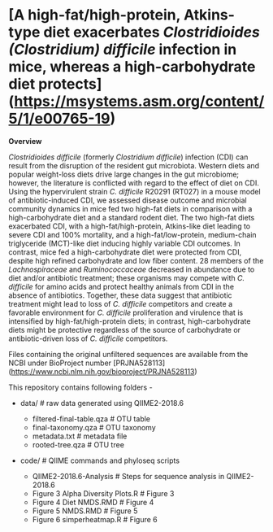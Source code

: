 # [A high-fat/high-protein, Atkins-type diet exacerbates *Clostridioides (Clostridium) difficile* infection in mice, whereas a high-carbohydrate diet protects] (https://msystems.asm.org/content/5/1/e00765-19)

**Overview**

*Clostridioides difficile* (formerly *Clostridium difficile*) infection (CDI) can result from the disruption of the resident gut microbiota. Western diets and popular weight-loss diets drive large changes in the gut microbiome; however, the literature is conflicted with regard to the effect of diet on CDI. Using the hypervirulent strain *C. difficile* R20291 (RT027) in a mouse model of antibiotic-induced CDI, we assessed disease outcome and microbial community dynamics in mice fed two high-fat diets in comparison with a high-carbohydrate diet and a standard rodent diet. The two high-fat diets exacerbated CDI, with a high-fat/high-protein, Atkins-like diet leading to severe CDI and 100% mortality, and a high-fat/low-protein, medium-chain triglyceride (MCT)-like diet inducing highly variable CDI outcomes. In contrast, mice fed a high-carbohydrate diet were protected from CDI, despite high refined carbohydrate and low fiber content. 28 members of the *Lachnospiraceae* and *Ruminococcaceae* decreased in abundance due to diet and/or antibiotic treatment; these organisms may compete with *C. difficile* for amino acids and protect healthy animals from CDI in the absence of antibiotics. Together, these data suggest that antibiotic treatment might lead to loss of *C. difficile* competitors and create a favorable environment for *C. difficile* proliferation and virulence that is intensified by high-fat/high-protein diets; in contrast, high-carbohydrate diets might be protective regardless of the source of carbohydrate or antibiotic-driven loss of *C. difficile* competitors.

Files containing the original unfiltered sequences are available from the NCBI under BioProject number [PRJNA528113] (https://www.ncbi.nlm.nih.gov/bioproject/PRJNA528113)

This repository contains following folders - 

- data/                                 # raw data generated using QIIME2-2018.6

  - filtered-final-table.qza           # OTU table
  - final-taxonomy.qza                 # OTU taxonomy
  - metadata.txt                       # metadata file
  - rooted-tree.qza                    # OTU tree

- code/                               # QIIME commands and phyloseq scripts
  - QIIME2-2018.6-Analysis            # Steps for sequence analysis in QIIME2-2018.6
  - Figure 3 Alpha Diversity Plots.R  # Figure 3
  - Figure 4 Diet NMDS.RMD            # Figure 4
  - Figure 5 NMDS.RMD                 # Figure 5
  - Figure 6 simperheatmap.R          # Figure 6

